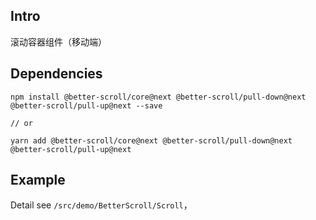 ## Intro

滚动容器组件（移动端）

## Dependencies

```
npm install @better-scroll/core@next @better-scroll/pull-down@next @better-scroll/pull-up@next --save

// or

yarn add @better-scroll/core@next @better-scroll/pull-down@next @better-scroll/pull-up@next
```

## Example

Detail see `/src/demo/BetterScroll/Scroll`，